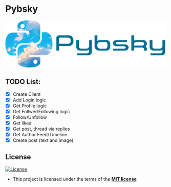 # Pybsky

<div align='center'>

![./a](./assets/cover.png)

</div>


## TODO List:

- [x] Create Client
- [x] Add Login logic
- [x] Get Profile logic
- [x] Get Follwer/Following logic
- [x] Follow/Unfollow
- [x] Get likes
- [x] Get post, thread via replies
- [x] Get Author Feed/Timeline
- [x] Create post (text and image)

## License

[![License](http://img.shields.io/:license-mit-blue.svg?style=flat-square)](http://badges.mit-license.org)

- This project is licensed under the terms of the **[MIT license](LICENSE)**
